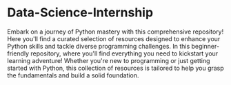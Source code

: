 # Data-Science-Internship
Embark on a journey of Python mastery with this comprehensive repository! Here you'll find a curated selection of resources designed to enhance your Python skills and tackle diverse programming challenges.
In this beginner-friendly repository, where you'll find everything you need to kickstart your learning adventure! Whether you're new to programming or just getting started with Python, this collection of resources is tailored to help you grasp the fundamentals and build a solid foundation.
